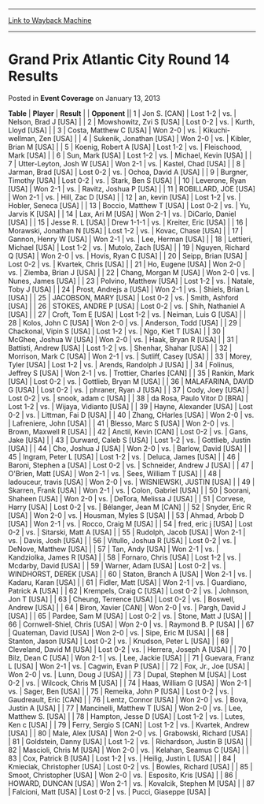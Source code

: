 
---
[Link to Wayback Machine](https://web.archive.org/web/20220930013638/https://magic.wizards.com/en/articles/archive/event-coverage/grand-prix-atlantic-city-round-14-results-2013-01-13)

[_metadata_:description]:- "TablePlayerResult Opponent 1Jon S."
[_metadata_:generator]:- "Drupal 7 (http://drupal.org)"
[_metadata_:node]:- "439721"
[_metadata_:publish_date]:- "2013-01-13"
[_metadata_:source]:- "div-main-content"
[_metadata_:title]:- "Grand Prix Atlantic City Round 14 Results"
[_metadata_:wayback_capture_timestamp]:- "2022-09-30 01:36:38"
[_metadata_:wayback_raw_url]:- "https://web.archive.org/web/20220930013638id_/https://magic.wizards.com/en/articles/archive/event-coverage/grand-prix-atlantic-city-round-14-results-2013-01-13"
[_metadata_:wayback_url]:- "https://magic.wizards.com/en/articles/archive/event-coverage/grand-prix-atlantic-city-round-14-results-2013-01-13"
---


Grand Prix Atlantic City Round 14 Results
=========================================



 Posted in **Event Coverage**
 on January 13, 2013 












 **Table** | **Player** | **Result** |  | **Opponent** ||  1 | Jon S. [CAN] | Lost 1-2 | vs. | Nelson, Brad J [USA] |
|  2 | Mowshowitz, Zvi S [USA] | Lost 0-2 | vs. | Kurth, Lloyd [USA] |
|  3 | Costa, Matthew C [USA] | Won 2-0 | vs. | Kikuchi-wellman, Zen [USA] |
|  4 | Sukenik, Jonathan [USA] | Won 2-0 | vs. | Kibler, Brian M [USA] |
|  5 | Koenig, Robert A [USA] | Lost 1-2 | vs. | Fleischood, Mark [USA] |
|  6 | Sun, Mark [USA] | Lost 1-2 | vs. | Michael, Kevin [USA] |
|  7 | Utter-Leyton, Josh W [USA] | Won 2-1 | vs. | Kastel, Chad [USA] |
|  8 | Jarman, Brad [USA] | Lost 0-2 | vs. | Ochoa, David A [USA] |
|  9 | Burgner, Timothy [USA] | Lost 0-2 | vs. | Stark, Ben S [USA] |
|  10 | Leverone, Ryan [USA] | Won 2-1 | vs. | Ravitz, Joshua P [USA] |
|  11 | ROBILLARD, JOE [USA] | Won 2-1 | vs. | Hill, Zac D [USA] |
|  12 | an, kevin [USA] | Lost 1-2 | vs. | Hobler, Seneca [USA] |
|  13 | Boccio, Matthew T [USA] | Lost 0-2 | vs. | Yu, Jarvis K [USA] |
|  14 | Lax, Ari M [USA] | Won 2-1 | vs. | DiCarlo, Daniel [USA] |
|  15 | Jesse R. L [USA] | Drew 1-1-1 | vs. | Kreiter, Eric [USA] |
|  16 | Morawski, Jonathan N [USA] | Lost 1-2 | vs. | Kovac, Chase [USA] |
|  17 | Gannon, Henry W [USA] | Won 2-1 | vs. | Lee, Herman [USA] |
|  18 | Lettieri, Michael [USA] | Lost 1-2 | vs. | Mutolo, Zach [USA] |
|  19 | Nguyen, Richard Q [USA] | Won 2-0 | vs. | Hovis, Ryan C [USA] |
|  20 | Seipp, Brian [USA] | Lost 0-2 | vs. | Kvartek, Chris [USA] |
|  21 | Ho, Eugene [USA] | Won 2-0 | vs. | Ziemba, Brian J [USA] |
|  22 | Chang, Morgan M [USA] | Won 2-0 | vs. | Nunes, James [USA] |
|  23 | Polvino, Matthew [USA] | Lost 1-2 | vs. | Natale, Toby J [USA] |
|  24 | Prost, Andrejs a [USA] | Won 2-1 | vs. | Shiels, Brian L [USA] |
|  25 | JACOBSON, MARY [USA] | Lost 0-2 | vs. | Smith, Ashford [USA] |
|  26 | STOKES, ANDRE P [USA] | Lost 0-2 | vs. | Shih, Nathaniel A [USA] |
|  27 | Croft, Tom E [USA] | Lost 1-2 | vs. | Neiman, Luis G [USA] |
|  28 | Kolos, John C [USA] | Won 2-0 | vs. | Anderson, Todd [USA] |
|  29 | Chackonal, Vipin S [USA] | Lost 1-2 | vs. | Ngo, Kiet T [USA] |
|  30 | McGhee, Joshua W [USA] | Won 2-0 | vs. | Haak, Bryan R [USA] |
|  31 | Battisti, Andrew [USA] | Lost 1-2 | vs. | Shenhar, Shahar [USA] |
|  32 | Morrison, Mark C [USA] | Won 2-1 | vs. | Sutliff, Casey [USA] |
|  33 | Morey, Tyler [USA] | Lost 1-2 | vs. | Arends, Randolph J [USA] |
|  34 | Folinus, Jeffrey S [USA] | Won 2-1 | vs. | Trottier, Charles [CAN] |
|  35 | Rankin, Mark [USA] | Lost 0-2 | vs. | Gottlieb, Bryan M [USA] |
|  36 | MALAFARINA, DAVID G [USA] | Lost 0-2 | vs. | phraner, Ryan J [USA] |
|  37 | Cody, Joey [USA] | Lost 0-2 | vs. | snook, adam c [USA] |
|  38 | da Rosa, Paulo Vitor D [BRA] | Lost 1-2 | vs. | Wijaya, Vidianto [USA] |
|  39 | Hayne, Alexander [USA] | Lost 0-2 | vs. | Littman, Fai D [USA] |
|  40 | Zhang, CHarles [USA] | Won 2-0 | vs. | Lafreniere, John [USA] |
|  41 | Blesso, Marc S [USA] | Won 2-0 | vs. | Brown, Maxwell R [USA] |
|  42 | Anctil, Kevin [CAN] | Lost 0-2 | vs. | Gans, Jake [USA] |
|  43 | Durward, Caleb S [USA] | Lost 1-2 | vs. | Gottlieb, Justin [USA] |
|  44 | Cho, Joshua J [USA] | Won 2-0 | vs. | Barlow, David [USA] |
|  45 | Ingram, Peter L [USA] | Lost 1-2 | vs. | Deluca, James [USA] |
|  46 | Baroni, Stephen a [USA] | Lost 0-2 | vs. | Schneider, Andrew J [USA] |
|  47 | O'Brien, Matt [USA] | Won 2-1 | vs. | Sees, William T [USA] |
|  48 | ladouceur, travis [USA] | Won 2-0 | vs. | WISNIEWSKI, JUSTIN [USA] |
|  49 | Skarren, Frank [USA] | Won 2-1 | vs. | Colon, Gabriel [USA] |
|  50 | Soorani, Shaheen [USA] | Won 2-0 | vs. | DeTora, Melissa J [USA] |
|  51 | Corvese, Harry [USA] | Lost 0-2 | vs. | Bélanger, Jean M [CAN] |
|  52 | Snyder, Eric R [USA] | Won 2-0 | vs. | Housman, Myles S [USA] |
|  53 | Ahmad, Arbob D [USA] | Won 2-1 | vs. | Rocco, Craig M [USA] |
|  54 | fred, eric j [USA] | Lost 0-2 | vs. | Sitarski, Matt A [USA] |
|  55 | Rudolph, Jacob [USA] | Won 2-1 | vs. | Davis, Josh [USA] |
|  56 | Vitullo, Joshua R [USA] | Lost 0-2 | vs. | DeNove, Matthew [USA] |
|  57 | Tan, Andy [USA] | Won 2-1 | vs. | Kandziolka, James R [USA] |
|  58 | Fornaro, Chris [USA] | Lost 1-2 | vs. | Mcdarby, David [USA] |
|  59 | Warner, Adam [USA] | Lost 0-2 | vs. | WINDHORST, DEREK [USA] |
|  60 | Staton, Branch A [USA] | Won 2-1 | vs. | Kadaru, Karan [USA] |
|  61 | Fidler, Matt [USA] | Won 2-1 | vs. | Guardiano, Patrick A [USA] |
|  62 | Krempels, Craig C [USA] | Lost 0-2 | vs. | Johnson, Jon T [USA] |
|  63 | Cheung, Terrence [USA] | Lost 0-2 | vs. | Boswell, Andrew [USA] |
|  64 | Biron, Xavier [CAN] | Won 2-0 | vs. | Pargh, David J [USA] |
|  65 | Pardee, Sam M [USA] | Lost 0-2 | vs. | Stone, Matt J [USA] |
|  66 | Cornwell-Shiel, Chris [USA] | Won 2-0 | vs. | Raymond B. P [USA] |
|  67 | Quateman, David [USA] | Won 2-0 | vs. | Sipe, Eric M [USA] |
|  68 | Stanton, Jason [USA] | Lost 0-2 | vs. | Knudson, Peter L [USA] |
|  69 | Cleveland, David M [USA] | Lost 0-2 | vs. | Herrera, Joseph A [USA] |
|  70 | Bilz, Dean C [USA] | Won 2-1 | vs. | Lee, Jackie [USA] |
|  71 | Guevara, Franz L [USA] | Won 2-1 | vs. | Cagwin, Evan P [USA] |
|  72 | Fox, Jr., Joe [USA] | Won 2-0 | vs. | Lunn, Doug J [USA] |
|  73 | Dupal, Stephen M [USA] | Lost 0-2 | vs. | Wilcock, Chris M [USA] |
|  74 | Haas, William G [USA] | Won 2-1 | vs. | Sager, Ben [USA] |
|  75 | Remeika, John P [USA] | Lost 0-2 | vs. | Gaudreault, Eric [CAN] |
|  76 | Lentz, Connor [USA] | Won 2-0 | vs. | Bova, Justin A [USA] |
|  77 | Mancinelli, Matthew T [USA] | Won 2-0 | vs. | Lee, Matthew S. [USA] |
|  78 | Hampton, Jesse D [USA] | Lost 1-2 | vs. | Lutes, Ken c [USA] |
|  79 | Ferry, Sergio S [CAN] | Lost 1-2 | vs. | Kvartek, Andrew [USA] |
|  80 | Male, Alex [USA] | Won 2-0 | vs. | Grabowski, Richard [USA] |
|  81 | Goldstein, Danny [USA] | Lost 1-2 | vs. | Richardson, Justin B [USA] |
|  82 | Mascioli, Chris M [USA] | Won 2-0 | vs. | Kelahan, Seamus C [USA] |
|  83 | Cox, Patrick B [USA] | Lost 1-2 | vs. | Heilig, Justin L [USA] |
|  84 | Kmieciak, Christopher [USA] | Lost 0-2 | vs. | Bowles, Richard [USA] |
|  85 | Smoot, Christopher [USA] | Won 2-0 | vs. | Esposito, Kris [USA] |
|  86 | HOWARD, DUNCAN [USA] | Won 2-1 | vs. | Kovalcik, Stephen M [USA] |
|  87 | Falcioni, Matt [USA] | Lost 0-2 | vs. | Pucci, Giaseppe [USA] |







